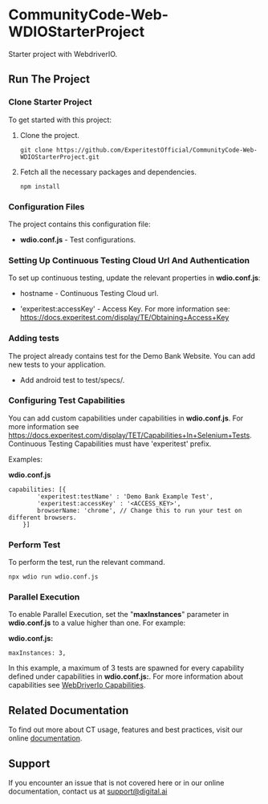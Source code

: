 # CommunityCode-Web-WDIOStarterProject
Starter project with WebdriverIO.

## Run The Project
### Clone Starter Project

To get started with this project:
1. Clone the project.

    ```
    git clone https://github.com/ExperitestOfficial/CommunityCode-Web-WDIOStarterProject.git
    ```

2. Fetch all the necessary packages and dependencies.

    ```
    npm install
    ```

### Configuration Files

The project contains this configuration file:

- **wdio.conf.js** - Test configurations.


### Setting Up Continuous Testing Cloud Url And Authentication

To set up continuous testing, update the relevant properties in **wdio.conf.js**:

- hostname - Continuous Testing Cloud url.

- 'experitest:accessKey' - Access Key. For more information see: https://docs.experitest.com/display/TE/Obtaining+Access+Key

### Adding tests

The project already contains test for the Demo Bank Website. You can add new tests to your application.

- Add android test to test/specs/.

### Configuring Test Capabilities

You can add custom capabilities under capabilities in **wdio.conf.js**. For more information see https://docs.experitest.com/display/TET/Capabilities+In+Selenium+Tests. Continuous Testing Capabilities  must have 'experitest' prefix.

Examples:

**wdio.conf.js**
```
capabilities: [{
		'experitest:testName' : 'Demo Bank Example Test',
		'experitest:accessKey' : '<ACCESS_KEY>',
		browserName: 'chrome', // Change this to run your test on different browsers.
    }]
```

### Perform Test

To perform the test, run the relevant command.

```
npx wdio run wdio.conf.js
```

### Parallel Execution

To enable Parallel Execution, set the "**maxInstances**" parameter in **wdio.conf.js** to a value higher than one. For example:

**wdio.conf.js:**
  ```
  maxInstances: 3,
  ```

In this example, a maximum of 3 tests are spawned for every capability defined under capabilities in **wdio.conf.js:**. For more information about capabilities see  <a href="#WebDriverIo Capabilities"> WebDriverIo Capabilities</a>.



## Related Documentation

To find out more about CT usage, features and best practices, visit our online [documentation](https://docs.experitest.com/display/TE/Test+Execution+Home).

## Support

If you encounter an issue that is not covered here or in our online documentation, contact us at support@digital.ai


  

